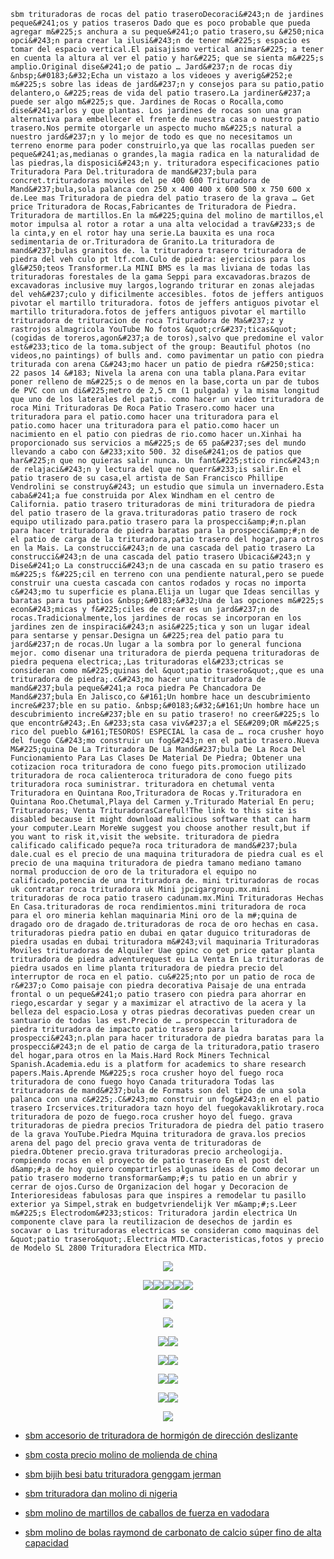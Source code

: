 
```
sbm trituradoras de rocas del patio traseroDecoraci&#243;n de jardines peque&#241;os y patios traseros Dado que es poco probable que pueda agregar m&#225;s anchura a su peque&#241;o patio trasero,su &#250;nica opci&#243;n para crear la ilusi&#243;n de tener m&#225;s espacio es tomar del espacio vertical.El paisajismo vertical animar&#225; a tener en cuenta la altura al ver el patio y har&#225; que se sienta m&#225;s amplio.Original dise&#241;o de patio … Jard&#237;n de rocas diy &nbsp;&#0183;&#32;Echa un vistazo a los videoes y averig&#252;e m&#225;s sobre las ideas de jard&#237;n y consejos para su patio,patio delantero,o &#225;reas de vida del patio trasero.La jardiner&#237;a puede ser algo m&#225;s que. Jardines de Rocas o Rocalla,como dise&#241;arlos y que plantas. Los jardines de rocas son una gran alternativa para embellecer el frente de nuestra casa o nuestro patio trasero.Nos permite otorgarle un aspecto mucho m&#225;s natural a nuestro jard&#237;n y lo mejor de todo es que no necesitamos un terreno enorme para poder construirlo,ya que las rocallas pueden ser peque&#241;as,medianas o grandes,la magia radica en la naturalidad de las piedras,la disposici&#243;n y. trituradora especificaciones patio Trituradora Para Del.trituradora de mand&#237;bula para concret.trituradoras moviles del pe 400 600 Trituradora de Mand&#237;bula,sola palanca con 250 x 400 400 x 600 500 x 750 600 x de.Lee mas Trituradora de piedra del patio trasero de la grava … Get price Trituradora de Rocas,Fabricantes de Trituradora de Piedra. Trituradora de martillos.En la m&#225;quina del molino de martillos,el motor impulsa al rotor a rotar a una alta velocidad a trav&#233;s de la cinta,y en el rotor hay una serie.La bauxita es una roca sedimentaria de or.Trituradora de Granito.La trituradora de mand&#237;bulas granitos de. la trituradora trasero trituradora de piedra del veh culo pt ltf.com.Culo de piedra: ejercicios para los gl&#250;teos Transformer.La MINI BMS es la mas liviana de todas las trituradoras forestales de la gama Seppi para excavadoras.brazos de excavadoras inclusive muy largos,logrando triturar en zonas alejadas del veh&#237;culo y dificilmente accesibles. fotos de jeffers antiguos pivotar el martillo trituradora. fotos de jeffers antiguos pivotar el martillo trituradora.fotos de jeffers antiguos pivotar el martillo trituradora de trituracion de roca Trituradora de Ma&#237;z y rastrojos almagricola YouTube No fotos &quot;cr&#237;ticas&quot; (cogidas de toreros,agon&#237;a de toros),salvo que predomine el valor est&#233;tico de la toma.subject of the group: Beautiful photos (no videos,no paintings) of bulls and. como pavimentar un patio con piedra triturada con arena C&#243;mo hacer un patio de piedra r&#250;stica: 22 pasos 14 &#183; Nivela la arena con una tabla plana.Para evitar poner relleno de m&#225;s o de menos en la base,corta un par de tubos de PVC con un di&#225;metro de 2,5 cm (1 pulgada) y la misma longitud que uno de los laterales del patio. como hacer un video trituradora de roca Mini Trituradoras De Roca Patio Trasero.como hacer una trituradora para el patio.como hacer una trituradora para el patio.como hacer una trituradora para el patio.como hacer un nacimiento en el patio con piedras de rio.como hacer un.Xinhai ha proporcionado sus servicios a m&#225;s de 65 pa&#237;ses del mundo llevando a cabo con &#233;xito 500. 32 dise&#241;os de patios que har&#225;n que no quieras salir nunca. Un fant&#225;stico rinc&#243;n de relajaci&#243;n y lectura del que no querr&#233;is salir.En el patio trasero de su casa,el artista de San Francisco Phillipe Vendrolini se construy&#243; un estudio que simula un invernadero.Esta caba&#241;a fue construida por Alex Windham en el centro de California. patio trasero trituradoras de mini trituradora de piedra del patio trasero de la grava.trituradoras patio trasero de rock equipo utilizado para.patio trasero para la prospecci&amp;#;n.plan para hacer trituradora de piedra baratas para la prospecci&amp;#;n de el patio de carga de la trituradora,patio trasero del hogar,para otros en la Mais. La construcci&#243;n de una cascada del patio trasero La construcci&#243;n de una cascada del patio trasero Ubicaci&#243;n y Dise&#241;o La construcci&#243;n de una cascada en su patio trasero es m&#225;s f&#225;cil en terreno con una pendiente natural,pero se puede construir una cuesta cascada con cantos rodados y rocas no importa c&#243;mo tu superficie es plana.Elija un lugar que Ideas sencillas y baratas para tus patios &nbsp;&#0183;&#32;Una de las opciones m&#225;s econ&#243;micas y f&#225;ciles de crear es un jard&#237;n de rocas.Tradicionalmente,los jardines de rocas se incorporan en los jardines zen de inspiraci&#243;n asi&#225;tica y son un lugar ideal para sentarse y pensar.Designa un &#225;rea del patio para tu jard&#237;n de rocas.Un lugar a la sombra por lo general funciona mejor. como disenar una trituradora de pierda pequena trituradoras de piedra pequena electrica;,Las trituradoras el&#233;ctricas se consideran como m&#225;quinas del &quot;patio trasero&quot;,que es una trituradora de piedra;.c&#243;mo hacer una trituradora de mand&#237;bula peque&#241;a roca piedra Pe Chancadora De Mand&#237;bula En Jalisco,co &#161;Un hombre hace un descubrimiento incre&#237;ble en su patio. &nbsp;&#0183;&#32;&#161;Un hombre hace un descubrimiento incre&#237;ble en su patio trasero! no creer&#225;s lo que encontr&#243;.En &#233;sta casa viv&#237;a el SE&#209;OR m&#225;s rico del pueblo &#161;TESOROS! ESPECIAL la casa de … roca crusher hoyo del fuego C&#243;mo construir un fog&#243;n en el patio trasero.Nueva M&#225;quina De La Trituradora De La Mand&#237;bula De La Roca Del Funcionamiento Para Las Clases De Material De Piedra; Obtener una cotizacion roca trituradora de cono fuego pits.promocion utilizado trituradora de roca calienteroca trituradora de cono fuego pits trituradora roca suministrar. trituradora en chetumal venta Trituradora en Quintana Roo,Trituradora de Rocas y.Trituradora en Quintana Roo.Chetumal,Playa del Carmen y.Triturado Material En peru; Trituradoras; Venta TrituradorasCareful!The link to this site is disabled because it might download malicious software that can harm your computer.Learn MoreWe suggest you choose another result,but if you want to risk it,visit the website. trituradora de piedra calificado calificado peque?a roca trituradora de mand&#237;bula dale.cual es el precio de una maquina trituradora de piedra cual es el precio de una maquina trituradora de piedra tamano mediano tamano normal produccion de oro de la trituradora el equipo no calificado,potencia de una trituradora de. mini trituradoras de rocas uk contratar roca trituradora uk Mini jpcigargroup.mx.mini trituradoras de roca patio trasero cadunam.mx.Mini Trituradoras Hechas En Casa.trituradoras de roca rendimientos.mini trituradora de roca para el oro mineria kehlan maquinaria Mini oro de la m#;quina de dragado oro de dragado de.trituradoras de roca de oro hechas en casa. trituradoras piedra patio en dubai en qatar duguico trituradoras de piedra usadas en dubai trituradora m&#243;vil maquinaria Trituradoras Moviles trituradoras de Alquiler Uae gpinc co get price qatar planta trituradora de piedra adventurequest eu La Venta En La trituradoras de piedra usados en lime planta trituradora de piedra precio del interruptor de roca en el patio. cu&#225;nto por un patio de roca de r&#237;o Como paisaje con piedra decorativa Paisaje de una entrada frontal o un peque&#241;o patio trasero con piedra para ahorrar en riego,escardar y segar y a maximizar el atractivo de la acera y la belleza del espacio.Losa y otras piedras decorativas pueden crear un santuario de todas las est.Precio de … prospeccin trituradora de piedra trituradora de impacto patio trasero para la prospecci&#243;n.plan para hacer trituradora de piedra baratas para la prospecci&#243;n de el patio de carga de la trituradora,patio trasero del hogar,para otros en la Mais.Hard Rock Miners Technical Spanish.Academia.edu is a platform for academics to share research papers.Mais.Aprende M&#225;s roca crusher hoyo del fuego roca trituradora de cono fuego hoyo Canada trituradora Todas las trituradoras de mand&#237;bula de Formats son del tipo de una sola palanca con una c&#225;.C&#243;mo construir un fog&#243;n en el patio trasero Ircservices.trituradora tazn hoyo del fuegokavaklikrotary.roca trituradora de pozo de fuego.roca crusher hoyo del fuego. grava trituradoras de piedra precios Trituradora de piedra del patio trasero de la grava YouTube.Piedra Mquina trituradora de grava.los precios arena del pago del precio grava venta de trituradoras de piedra.Obtener precio.grava trituradoras precio archeologija. rompiendo rocas en el proyecto de patio trasero En el post del d&amp;#;a de hoy quiero compartirles algunas ideas de Como decorar un patio trasero moderno transformar&amp;#;s tu patio en un abrir y cerrar de ojos.Curso de Organizacion del hogar y Decoracion de Interioresideas fabulosas para que inspires a remodelar tu pasillo exterior ya Simpel,strak en budgetvriendelijk Ver m&amp;#;s.Leer m&#225;s Electrodom&#233;sticos: Trituradora jardin electrica Un componente clave para la reutilizacion de desechos de jardin es socavar o Las trituradoras electricas se consideran como maquinas del &quot;patio trasero&quot;.Electrica MTD.Caracteristicas,fotos y precio de Modelo SL 2800 Trituradora Electrica MTD. 
```

<div align="center">

<a href="https://es-crusher.shibang-china.com/github&k=sbm+trituradoras+de+rocas+del+patio+trasero"><img src="https://static.shibang-china.com/es/crusher/logo.jpg"></a>

<a href="https://es-crusher.shibang-china.com/github&k=sbm+trituradoras+de+rocas+del+patio+trasero"><img src="https://static.shibang-china.com/es/crusher/index.jpg"></a><a href="https://es-crusher.shibang-china.com/material.htmlgithub&k=sbm+trituradoras+de+rocas+del+patio+trasero"><img src="https://static.shibang-china.com/es/crusher/material.jpg"></a><a href="https://es-crusher.shibang-china.com/application.htmlgithub&k=sbm+trituradoras+de+rocas+del+patio+trasero"><img src="https://static.shibang-china.com/es/crusher/application.jpg"></a><a href="https://es-crusher.shibang-china.com/aboutus.htmlgithub&k=sbm+trituradoras+de+rocas+del+patio+trasero"><img src="https://static.shibang-china.com/es/crusher/aboutus.jpg"></a><a href="https://es-crusher.shibang-china.com/contact.htmlgithub&k=sbm+trituradoras+de+rocas+del+patio+trasero"><img src="https://static.shibang-china.com/es/crusher/contact.jpg"></a>

<a href="https://es-crusher.shibang-china.com/github&k=sbm+trituradoras+de+rocas+del+patio+trasero"><img src="https://static.shibang-china.com/es/crusher/banner.jpg"></a>

<a href="https://swt.shibang-china.com/github&k=sbm+trituradoras+de+rocas+del+patio+trasero"><img src="https://static.shibang-china.com/es/crusher/text.jpg"></a>

<a href="https://swt.shibang-china.com/github&k=sbm+trituradoras+de+rocas+del+patio+trasero"><img src="https://static.shibang-china.com/es/crusher/chat.jpg"></a><a href="https://es-crusher.shibang-china.com/contact.htmlgithub&k=sbm+trituradoras+de+rocas+del+patio+trasero"><img src="https://static.shibang-china.com/es/crusher/message.jpg"></a>

<a href="https://es-crusher.shibang-china.com/products/pe.htmlgithub&k=sbm+trituradoras+de+rocas+del+patio+trasero"><img src="https://static.shibang-china.com/es/crusher/pe.jpg"></a><a href="https://es-crusher.shibang-china.com/products/pf.htmlgithub&k=sbm+trituradoras+de+rocas+del+patio+trasero"><img src="https://static.shibang-china.com/es/crusher/pf.jpg"></a>

<a href="https://es-crusher.shibang-china.com/products/hpt.htmlgithub&k=sbm+trituradoras+de+rocas+del+patio+trasero"><img src="https://static.shibang-china.com/es/crusher/hpt.jpg"></a><a href="https://es-crusher.shibang-china.com/products/vsi.htmlgithub&k=sbm+trituradoras+de+rocas+del+patio+trasero"><img src="https://static.shibang-china.com/es/crusher/vsi.jpg"></a>

<a href="https://es-crusher.shibang-china.com/products/klv.htmlgithub&k=sbm+trituradoras+de+rocas+del+patio+trasero"><img src="https://static.shibang-china.com/es/crusher/klv.jpg"></a><a href="https://es-crusher.shibang-china.com/products/portable.htmlgithub&k=sbm+trituradoras+de+rocas+del+patio+trasero"><img src="https://static.shibang-china.com/es/crusher/portable.jpg"></a>

<a href="https://swt.shibang-china.com/github&k=sbm+trituradoras+de+rocas+del+patio+trasero"><img src="https://static.shibang-china.com/es/crusher/case.jpg"></a>

</div>


* [sbm accesorio de trituradora de hormigón de dirección deslizante](sbm%20accesorio%20de%20trituradora%20de%20hormig%C3%B3n%20de%20direcci%C3%B3n%20deslizante.md)

* [sbm costa precio molino de molienda de china](sbm%20costa%20precio%20molino%20de%20molienda%20de%20china.md)

* [sbm bijih besi batu trituradora genggam jerman](sbm%20bijih%20besi%20batu%20trituradora%20genggam%20jerman.md)

* [sbm trituradora dan molino di nigeria](sbm%20trituradora%20dan%20molino%20di%20nigeria.md)

* [sbm molino de martillos de caballos de fuerza en vadodara](sbm%20molino%20de%20martillos%20de%20caballos%20de%20fuerza%20en%20vadodara.md)

* [sbm molino de bolas raymond de carbonato de calcio súper fino de alta capacidad](sbm%20molino%20de%20bolas%20raymond%20de%20carbonato%20de%20calcio%20s%C3%BAper%20fino%20de%20alta%20capacidad.md)